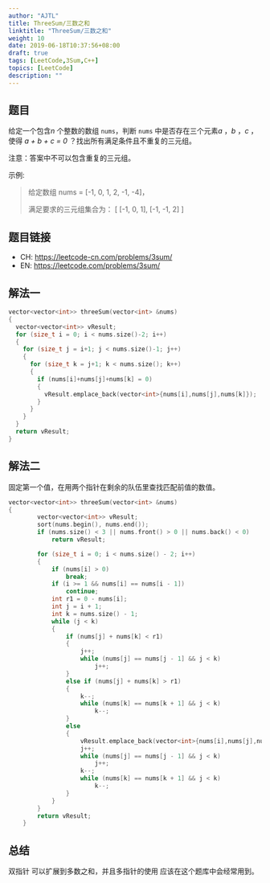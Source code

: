 ```yaml
---
author: "AJTL"
title: ThreeSum/三数之和
linktitle: "ThreeSum/三数之和"
weight: 10
date: 2019-06-18T10:37:56+08:00
draft: true
tags: [LeetCode,3Sum,C++]
topics: [LeetCode]
description: ""
---
```


## 题目

给定一个包含*n* 个整数的数组 `nums`，判断 `nums` 中是否存在三个元素*a* ，*b* ，*c* ，使得 *a + b + c = 0* ？找出所有满足条件且不重复的三元组。

注意：答案中不可以包含重复的三元组。

示例:

> 给定数组 nums = [-1, 0, 1, 2, -1, -4]，
>
> 满足要求的三元组集合为：
> [
> [-1, 0, 1],
> [-1, -1, 2]
> ]

## 题目链接

* CH: <https://leetcode-cn.com/problems/3sum/>
* EN: <https://leetcode.com/problems/3sum/>
  
## 解法一

```c++
vector<vector<int>> threeSum(vector<int> &nums)
{
  vector<vector<int>> vResult;
  for (size_t i = 0; i < nums.size()-2; i++)
  {
    for (size_t j = i+1; j < nums.size()-1; j++)
    {
      for (size_t k = j+1; k < nums.size(); k++)
      {
        if (nums[i]+nums[j]+nums[k] = 0)
        {
          vResult.emplace_back(vector<int>{nums[i],nums[j],nums[k]});
        }
      }
    }
  }
  return vResult;
}
```

## 解法二

固定第一个值，在用两个指针在剩余的队伍里查找匹配前值的数值。

```C++
vector<vector<int>> threeSum(vector<int> &nums)
{
        vector<vector<int>> vResult;
        sort(nums.begin(), nums.end());
        if (nums.size() < 3 || nums.front() > 0 || nums.back() < 0)
            return vResult;

        for (size_t i = 0; i < nums.size() - 2; i++)
        {
            if (nums[i] > 0)
                break;
            if (i >= 1 && nums[i] == nums[i - 1])
                continue;
            int r1 = 0 - nums[i];
            int j = i + 1;
            int k = nums.size() - 1;
            while (j < k)
            {
                if (nums[j] + nums[k] < r1)
                {
                    j++;
                    while (nums[j] == nums[j - 1] && j < k)
                        j++;
                }
                else if (nums[j] + nums[k] > r1)
                {
                    k--;
                    while (nums[k] == nums[k + 1] && j < k)
                        k--;
                }
                else
                {
                    vResult.emplace_back(vector<int>{nums[i],nums[j],nums[k]});
                    j++;
                    while (nums[j] == nums[j - 1] && j < k)
                        j++;
                    k--;
                    while (nums[k] == nums[k + 1] && j < k)
                        k--;
                }
            }
        }
        return vResult;
    }
```

## 总结

双指针 可以扩展到多数之和，并且多指针的使用 应该在这个题库中会经常用到。
